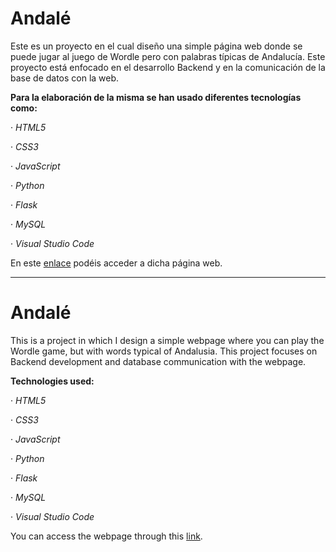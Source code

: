 # Andalé

Este es un proyecto en el cual diseño una simple página web donde se puede jugar al juego de Wordle pero con palabras típicas de Andalucía. Este proyecto está enfocado en el desarrollo Backend y en la comunicación de la base de datos con la web.

**Para la elaboración de la misma se han usado diferentes tecnologías como:**

· *HTML5*

· *CSS3*

· *JavaScript*

· *Python*

· *Flask*

· *MySQL*

· *Visual Studio Code*

En este [enlace]() podéis acceder a dicha página web.


-----------------------------------------------------------------------------------------------------------------------------------------------------------------------------------------------------------------------

# Andalé

This is a project in which I design a simple webpage where you can play the Wordle game, but with words typical of Andalusia. This project focuses on Backend development and database communication with the webpage.

**Technologies used:**

· *HTML5*

· *CSS3*

· *JavaScript*

· *Python*

· *Flask*

· *MySQL*

· *Visual Studio Code*

You can access the webpage through this [link]().
